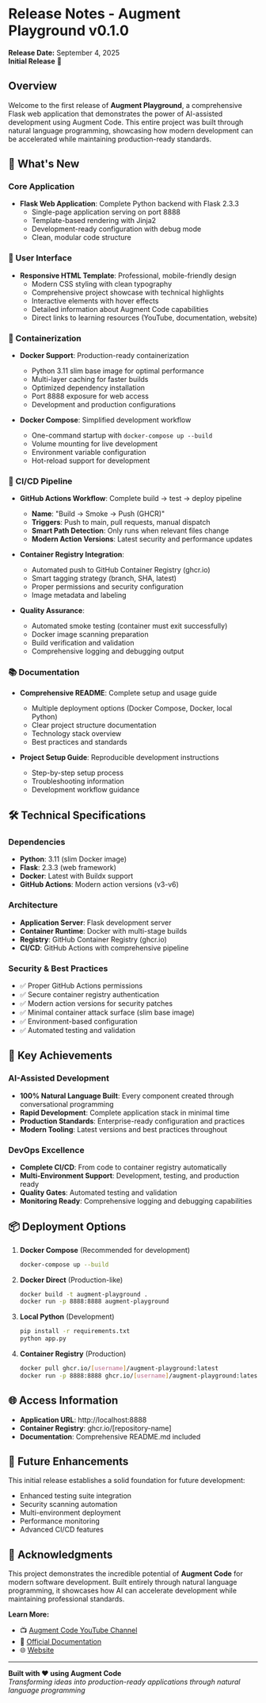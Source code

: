 # Release Notes - Augment Playground v0.1.0

**Release Date:** September 4, 2025  
**Initial Release** 🎉

## Overview

Welcome to the first release of **Augment Playground**, a comprehensive Flask web application that demonstrates the power of AI-assisted development using Augment Code. This entire project was built through natural language programming, showcasing how modern development can be accelerated while maintaining production-ready standards.

## 🚀 What's New

### Core Application
- **Flask Web Application**: Complete Python backend with Flask 2.3.3
  - Single-page application serving on port 8888
  - Template-based rendering with Jinja2
  - Development-ready configuration with debug mode
  - Clean, modular code structure

### 🎨 User Interface
- **Responsive HTML Template**: Professional, mobile-friendly design
  - Modern CSS styling with clean typography
  - Comprehensive project showcase with technical highlights
  - Interactive elements with hover effects
  - Detailed information about Augment Code capabilities
  - Direct links to learning resources (YouTube, documentation, website)

### 🐳 Containerization
- **Docker Support**: Production-ready containerization
  - Python 3.11 slim base image for optimal performance
  - Multi-layer caching for faster builds
  - Optimized dependency installation
  - Port 8888 exposure for web access
  - Development and production configurations

- **Docker Compose**: Simplified development workflow
  - One-command startup with `docker-compose up --build`
  - Volume mounting for live development
  - Environment variable configuration
  - Hot-reload support for development

### 🔄 CI/CD Pipeline
- **GitHub Actions Workflow**: Complete build → test → deploy pipeline
  - **Name**: "Build → Smoke → Push (GHCR)"
  - **Triggers**: Push to main, pull requests, manual dispatch
  - **Smart Path Detection**: Only runs when relevant files change
  - **Modern Action Versions**: Latest security and performance updates

- **Container Registry Integration**: 
  - Automated push to GitHub Container Registry (ghcr.io)
  - Smart tagging strategy (branch, SHA, latest)
  - Proper permissions and security configuration
  - Image metadata and labeling

- **Quality Assurance**:
  - Automated smoke testing (container must exit successfully)
  - Docker image scanning preparation
  - Build verification and validation
  - Comprehensive logging and debugging output

### 📚 Documentation
- **Comprehensive README**: Complete setup and usage guide
  - Multiple deployment options (Docker Compose, Docker, local Python)
  - Clear project structure documentation
  - Technology stack overview
  - Best practices and standards

- **Project Setup Guide**: Reproducible development instructions
  - Step-by-step setup process
  - Troubleshooting information
  - Development workflow guidance

## 🛠 Technical Specifications

### Dependencies
- **Python**: 3.11 (slim Docker image)
- **Flask**: 2.3.3 (web framework)
- **Docker**: Latest with Buildx support
- **GitHub Actions**: Modern action versions (v3-v6)

### Architecture
- **Application Server**: Flask development server
- **Container Runtime**: Docker with multi-stage builds
- **Registry**: GitHub Container Registry (ghcr.io)
- **CI/CD**: GitHub Actions with comprehensive pipeline

### Security & Best Practices
- ✅ Proper GitHub Actions permissions
- ✅ Secure container registry authentication
- ✅ Modern action versions for security patches
- ✅ Minimal container attack surface (slim base image)
- ✅ Environment-based configuration
- ✅ Automated testing and validation

## 🎯 Key Achievements

### AI-Assisted Development
- **100% Natural Language Built**: Every component created through conversational programming
- **Rapid Development**: Complete application stack in minimal time
- **Production Standards**: Enterprise-ready configuration and practices
- **Modern Tooling**: Latest versions and best practices throughout

### DevOps Excellence
- **Complete CI/CD**: From code to container registry automatically
- **Multi-Environment Support**: Development, testing, and production ready
- **Quality Gates**: Automated testing and validation
- **Monitoring Ready**: Comprehensive logging and debugging capabilities

## 📦 Deployment Options

1. **Docker Compose** (Recommended for development)
   ```bash
   docker-compose up --build
   ```

2. **Docker Direct** (Production-like)
   ```bash
   docker build -t augment-playground .
   docker run -p 8888:8888 augment-playground
   ```

3. **Local Python** (Development)
   ```bash
   pip install -r requirements.txt
   python app.py
   ```

4. **Container Registry** (Production)
   ```bash
   docker pull ghcr.io/[username]/augment-playground:latest
   docker run -p 8888:8888 ghcr.io/[username]/augment-playground:latest
   ```

## 🌐 Access Information

- **Application URL**: http://localhost:8888
- **Container Registry**: ghcr.io/[repository-name]
- **Documentation**: Comprehensive README.md included

## 🔮 Future Enhancements

This initial release establishes a solid foundation for future development:
- Enhanced testing suite integration
- Security scanning automation
- Multi-environment deployment
- Performance monitoring
- Advanced CI/CD features

## 🙏 Acknowledgments

This project demonstrates the incredible potential of **Augment Code** for modern software development. Built entirely through natural language programming, it showcases how AI can accelerate development while maintaining professional standards.

**Learn More:**
- 📺 [Augment Code YouTube Channel](https://www.youtube.com/@augmentcode)
- 📖 [Official Documentation](https://docs.augmentcode.com)
- 🌐 [Website](https://augmentcode.com)

---

**Built with ❤️ using Augment Code**  
*Transforming ideas into production-ready applications through natural language programming*
